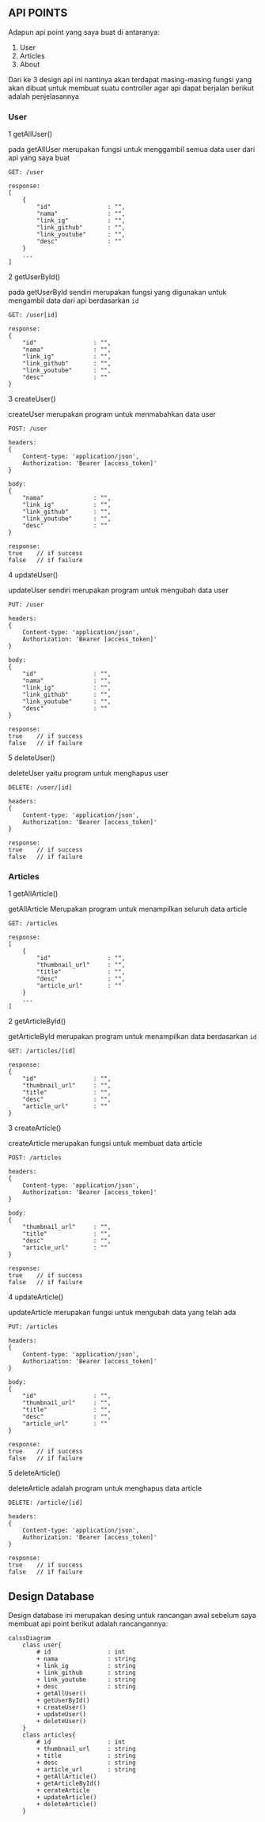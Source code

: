 ## API POINTS
Adapun api point yang saya buat di antaranya:
1. User
2. Articles
3. About

Dari ke 3 design api ini nantinya akan terdapat masing-masing fungsi yang akan dibuat untuk membuat suatu controller agar api dapat berjalan
berikut adalah penjelasannya 

### User
1 getAllUser()

pada getAllUser merupakan fungsi untuk menggambil semua data user dari api yang saya buat

```    
GET: /user

response:
[
    {
        "id"                : "",
        "nama"              : "",
        "link_ig"           : "",
        "link_github"       : "",
        "link_youtube"      : "",
        "desc"              : ""
    }
    ...
]
```

2 getUserById()

pada getUserById sendiri merupakan fungsi yang digunakan untuk mengambil data dari api berdasarkan `id`

```
GET: /user[id]

response:
{
    "id"                : "",
    "nama"              : "",
    "link_ig"           : "",
    "link_github"       : "",
    "link_youtube"      : "",
    "desc"              : ""
}
```

3 createUser()

createUser merupakan program untuk menmabahkan data user

```
POST: /user

headers:
{
    Content-type: 'application/json',
    Authorization: 'Bearer [access_token]'
}

body:
{
    "nama"              : "",
    "link_ig"           : "",
    "link_github"       : "",
    "link_youtube"      : "",
    "desc"              : ""
}

response:
true    // if success
false   // if failure
```
4 updateUser()

updateUser sendiri merupakan program untuk mengubah data user

```
PUT: /user

headers:
{
    Content-type: 'application/json',
    Authorization: 'Bearer [access_token]'
}

body:
{
    "id"                : "",
    "nama"              : "",
    "link_ig"           : "",
    "link_github"       : "",
    "link_youtube"      : "",
    "desc"              : ""
}

response:
true    // if success
false   // if failure
```
5 deleteUser()

deleteUser yaitu program untuk menghapus user

```
DELETE: /user/[id]

headers:
{
    Content-type: 'application/json',
    Authorization: 'Bearer [access_token]'
}

response:
true    // if success
false   // if failure
```

### Articles
1 getAllArticle()

getAllArticle Merupakan program untuk menampilkan seluruh data article

```
GET: /articles

response:
[
    {
        "id"                : "",
        "thumbnail_url"     : "",
        "title"             : "",
        "desc"              : "",
        "article_url"       : ""
    }
    ...
]
```

2 getArticleById()

getArticleById merupakan program untuk menampilkan data berdasarkan `id`

```
GET: /articles/[id]

response:
{
    "id"                : "",
    "thumbnail_url"     : "",
    "title"             : "",
    "desc"              : "",
    "article_url"       : ""
}
```


3 createArticle()

createArticle merupakan fungsi untuk membuat data article

```
POST: /articles

headers:
{
    Content-type: 'application/json',
    Authorization: 'Bearer [access_token]'
}

body:
{
    "thumbnail_url"     : "",
    "title"             : "",
    "desc"              : "",
    "article_url"       : ""
}

response:
true    // if success
false   // if failure
```

4 updateArticle()

updateArticle merupakan fungsi untuk mengubah data yang telah ada

```
PUT: /articles

headers:
{
    Content-type: 'application/json',
    Authorization: 'Bearer [access_token]'
}

body:
{
    "id"                : "",
    "thumbnail_url"     : "",
    "title"             : "",
    "desc"              : "",
    "article_url"       : ""
}

response:
true    // if success
false   // if failure
```

5 deleteArticle()

deleteArticle adalah program untuk menghapus data article

```
DELETE: /article/[id]

headers:
{
    Content-type: 'application/json',
    Authorization: 'Bearer [access_token]'
}

response:
true    // if success
false   // if failure
```

## Design Database

Design database ini merupakan desing untuk rancangan awal sebelum saya membuat api point
berikut adalah rancangannya:

```mermaid
calssDiagram
    class user{
        # id                : int
        + nama              : string
        + link_ig           : string
        + link_github       : string
        + link_youtube      : string
        + desc              : string
        + getAllUser()
        + getUserById()
        + createUser()
        + updateUser()
        + deleteUser()
    }
    class articles{
        # id                : int
        + thumbnail_url     : string
        + title             : string
        + desc              : string
        + article_url       : string
        + getAllArticle()
        + getArticleById()
        + cerateArticle
        + updateArticle()
        + deleteArticle()
    }
```

